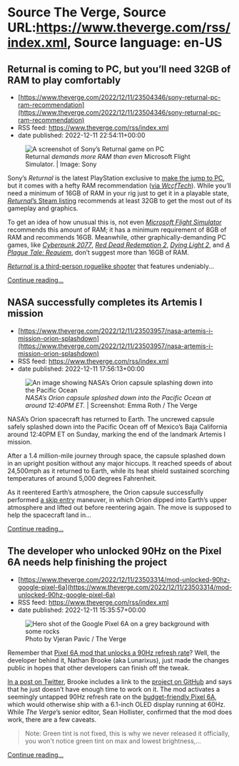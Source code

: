 # Source The Verge, Source URL:https://www.theverge.com/rss/index.xml, Source language: en-US

## Returnal is coming to PC, but you’ll need 32GB of RAM to play comfortably
 - [https://www.theverge.com/2022/12/11/23504346/sony-returnal-pc-ram-recommendation](https://www.theverge.com/2022/12/11/23504346/sony-returnal-pc-ram-recommendation)
 - RSS feed: https://www.theverge.com/rss/index.xml
 - date published: 2022-12-11 22:54:11+00:00

<figure>
      <img alt="A screenshot of Sony’s Returnal game on PC" src="https://cdn.vox-cdn.com/thumbor/yA9P6080wvdxc57SvG9BsL6M038=/150x0:1770x1080/1310x873/cdn.vox-cdn.com/uploads/chorus_image/image/71738033/sony_returnal_pc.0.jpeg" />
        <figcaption>Returnal <em>demands more RAM than even</em> Microsoft Flight Simulator. | Image: Sony</figcaption>
    </figure>

  <p id="oJ0CCR">Sony’s <em>Returnal</em> is the latest PlayStation exclusive to <a href="https://www.theverge.com/2022/12/8/23501036/returnal-my-favorite-ps5-game-is-coming-to-pc-in-early-2023">make the jump to PC</a>, but it comes with a hefty RAM recommendation (<a href="https://wccftech.com/returnal-pc-requirements-detailed-no-crossplay-with-ps5/">via <em>WccfTech</em></a>). While you’ll need a minimum of 16GB of RAM in your rig just to get it in a playable state, <a href="https://store.steampowered.com/app/1649240/Returnal/"><em>Returnal</em>’s Steam listing</a> recommends at least 32GB to get the most out of its gameplay and graphics.</p>
<p id="VRFXmO">To get an idea of how unusual this is, not even <a href="https://store.steampowered.com/app/1250410/Microsoft_Flight_Simulator_40th_Anniversary_Edition/"><em>Microsoft Flight Simulator</em></a> recommends this amount of RAM; it has a minimum requirement of 8GB of RAM and recommends 16GB. Meanwhile, other graphically-demanding PC games, like <a href="https://store.steampowered.com/app/1091500/Cyberpunk_2077/"><em>Cyberpunk 2077</em></a>, <a href="https://store.steampowered.com/app/1174180/Red_Dead_Redemption_2/"><em>Red Dead Redemption 2</em></a>, <a href="https://store.steampowered.com/app/534380/Dying_Light_2_Stay_Human/"><em>Dying Light 2</em></a>, and <a href="https://store.steampowered.com/app/1182900/A_Plague_Tale_Requiem/"><em>A Plague Tale: Requiem</em></a>, don’t suggest more than 16GB of RAM.</p>
<p id="YYLizE"><a href="https://www.theverge.com/2021/4/29/22408468/returnal-ps5-dualsense-3d-audio"><em>Returnal </em>is a third-person roguelike shooter</a> that features undeniably...</p>
  <p>
    <a href="https://www.theverge.com/2022/12/11/23504346/sony-returnal-pc-ram-recommendation">Continue reading&hellip;</a>
  </p>

## NASA successfully completes its Artemis I mission
 - [https://www.theverge.com/2022/12/11/23503957/nasa-artemis-i-mission-orion-splashdown](https://www.theverge.com/2022/12/11/23503957/nasa-artemis-i-mission-orion-splashdown)
 - RSS feed: https://www.theverge.com/rss/index.xml
 - date published: 2022-12-11 17:56:13+00:00

<figure>
      <img alt="An image showing NASA’s Orion capsule splashing down into the Pacific Ocean" src="https://cdn.vox-cdn.com/thumbor/sCwz2GB1oo3ZbH4teAIw8Q6BkxY=/319x0:2494x1450/1310x873/cdn.vox-cdn.com/uploads/chorus_image/image/71737125/orion_capsule_splashdown.0.png" />
        <figcaption><em>NASA’s Orion capsule splashed down into the Pacific Ocean at around 12:40PM ET.</em> | Screenshot: Emma Roth / The Verge</figcaption>
    </figure>

  <p id="Cy90CA">NASA’s Orion spacecraft has returned to Earth. The uncrewed capsule safely splashed down into the Pacific Ocean off of Mexico’s Baja California around 12:40PM ET on Sunday, marking the end of the landmark Artemis I mission.</p>
<p id="PWMH7E">After a 1.4 million-mile journey through space, the capsule splashed down in an upright position without any major hiccups. It reached speeds of about 24,500mph as it returned to Earth, while its heat shield sustained scorching temperatures of around 5,000 degrees Fahrenheit.</p>
<p id="c7C5nT">As it reentered Earth’s atmosphere, the Orion capsule successfully performed <a href="https://www.nasa.gov/feature/orion-spacecraft-to-test-new-entry-technique-on-artemis-i-mission">a skip entry</a> maneuver, in which Orion dipped into Earth’s upper atmosphere and lifted out before reentering again. The move is supposed to help the spacecraft land in...</p>
  <p>
    <a href="https://www.theverge.com/2022/12/11/23503957/nasa-artemis-i-mission-orion-splashdown">Continue reading&hellip;</a>
  </p>

## The developer who unlocked 90Hz on the Pixel 6A needs help finishing the project
 - [https://www.theverge.com/2022/12/11/23503314/mod-unlocked-90hz-google-pixel-6a](https://www.theverge.com/2022/12/11/23503314/mod-unlocked-90hz-google-pixel-6a)
 - RSS feed: https://www.theverge.com/rss/index.xml
 - date published: 2022-12-11 15:35:57+00:00

<figure>
      <img alt="Hero shot of the Google Pixel 6A on a grey background with some rocks" src="https://cdn.vox-cdn.com/thumbor/BWpVxACHGzhqTlovfqTHI9Qom3w=/0x0:2040x1360/1310x873/cdn.vox-cdn.com/uploads/chorus_image/image/71736787/vpavic_220708_5335_0001.0.jpg" />
        <figcaption>Photo by Vjeran Pavic / The Verge</figcaption>
    </figure>

  <p id="WTByvc">Remember that <a href="https://www.theverge.com/2022/8/12/23302678/google-pixel-6a-display-90hz-refresh-rate-mod-hack">Pixel 6A mod that unlocks a 90Hz refresh rate</a>? Well, the developer behind it, Nathan Brooke (aka Lunarixus), just made the changes public in hopes that other developers can finish off the tweak.</p>
<p id="3WPgn5"><a href="https://twitter.com/TheLunarixus/status/1601583087112327168?s=20&amp;t=IeMzkPCR0wNXne3CysrZKw">In a post on Twitter</a>, Brooke includes a link to the <a href="https://github.com/Lunarixus/kernel_devices_google_bluejay">project on GitHub</a> and says that he just doesn’t have enough time to work on it. The mod activates a seemingly untapped 90Hz refresh rate on the <a href="https://www.theverge.com/23272042/google-pixel-6a-review-screen-price-specs-battery-camera">budget-friendly Pixel 6A</a>, which would otherwise ship with a 6.1-inch OLED display running at 60Hz. While <em>The Verge</em>’s senior editor, Sean Hollister, confirmed that the mod does work, there are a few caveats.</p>
<div class="c-float-left c-float-hang"><div id="IFmsXe">
<blockquote class="twitter-tweet">
<p dir="ltr" lang="en">Note: Green tint is not fixed, this is why we never released it officially, you won't notice green tint on max and lowest brightness,...</p>
</blockquote>
</div></div>
  <p>
    <a href="https://www.theverge.com/2022/12/11/23503314/mod-unlocked-90hz-google-pixel-6a">Continue reading&hellip;</a>
  </p>
